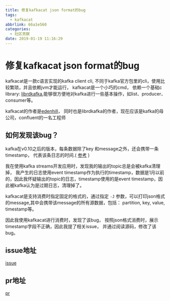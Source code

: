 ```yaml
---
title: 修复kafkacat json format的bug
tags: 
  - kafkacat
abbrlink: 66a1e560
categories:
  - 社区贡献
date: 2019-01-19 11:16:29
---
```



# 修复kafkacat json format的bug
kafkacat是一款c语言实现的kafka client cli, 不同于kafka官方包里的cli，使用比较繁琐，并且依赖jvm才能运行， kafkacat是一个小巧的cmd， 依赖一个基础c library: [librdkafka](https://github.com/edenhill/librdkafka),能够很方便地对kafka进行一些基本操作，如list、producer、consumer等。

<!-- more -->

kafkacat的作者是[edenhill](https://github.com/edenhill)， 同时也是librdkafka的作者，现在应该是kafka的母公司，confluent的一名工程师

## 如何发现该bug？
kafka在v0.10之后的版本，每条数据除了key 和message之外，还会携带一条timestamp， 代表该条日志的时间.( [参考](https://stackoverflow.com/questions/39514167/retrieve-timestamp-based-data-from-kafka) )

我在使用kafka streams开发应用时，发现我的输出的topic总是会被kafka清理掉， 我产生的日志使用event timestamp作为执行的timestamp，数据是1月以前的，因此我怀疑输出的topic的日志，timestamp使用的是event timestamp，因此被kafka认为是过期日志，清理掉了。

kafkacat是支持消费时指定固定的格式的，通过指定 `-J` 参数，可以打印json格式的message,其中会携带该message的所有源数据，包括： partition, key, value, timestamp等。

因此我使用kafkacat进行消费时，发现了该bug， 按照json格式消费时，展示timestamp字段不正确，因此我提了相关issue， 并通过阅读源码，修改了该bug。


## issue地址
[issue](https://github.com/edenhill/kafkacat/issues/167)

## pr地址
[pr](https://github.com/edenhill/kafkacat/pull/166)
